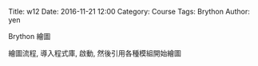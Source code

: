 Title: w12
Date: 2016-11-21 12:00
Category: Course
Tags: Brython
Author: yen

Brython 繪圖

<!-- PELICAN_END_SUMMARY -->

繪圖流程, 導入程式庫, 啟動, 然後引用各種模組開始繪圖

<!-- 導入 Brython 標準程式庫 -->
<script type="text/javascript" 
    src="https://cdn.rawgit.com/brython-dev/brython/master/www/src/brython_dist.js">
</script>

<!-- 啟動 Brython -->
<script>
window.onload=function(){
brython(1);
}
</script>

<!-- 以下實際利用  Brython 畫圖 -->
<canvas id="chord1" width="600" height="400"></canvas>
<script type="text/python3">
from browser import document as doc
import math
# 準備繪圖畫布
canvas = doc["chord1"]
ctx = canvas.getContext("2d")


#用for迴圈畫出所有的"lineWidth = 7"

for i in range(3):
    ctx.beginPath()
    ctx.lineWidth = 7
    ctx.moveTo(98+i*180, 75)
    ctx.lineTo(200+i*180, 75)
    ctx.moveTo(98+i*180, 250)
    ctx.lineTo(200+i*180, 250)
    ctx.strokeStyle = "blue"
    ctx.stroke()
    ctx.closePath()
   
    
#用for迴圈畫出所有的"lineWidth = 1"

for l in range(5):
# l 為y軸的垂直線間隔
    for i in range(3):
    # i 為往x軸方向多 i 個表格
        for x in range(6):
        # x 為x軸的水平線間隔
            for y in range(2):
            # y 為往y方向多 y 個表格
                ctx.beginPath()
                ctx.lineWidth = 1
                ctx.moveTo(99+i*180, 100+l*25)
                ctx.lineTo(200+i*180, 100+l*25)
                ctx.moveTo(99+i*180, 275+l*25)
                ctx.lineTo(200+i*180, 275+l*25)
                ctx.moveTo(99+x*20+i*180, 75+y*175)
                ctx.lineTo(99+x*20+i*180, 200+y*175)
                ctx.strokeStyle = "blue"
                ctx.stroke()
                ctx.closePath()
</script>